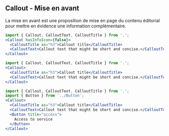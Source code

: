 ## Callout - Mise en avant

La mise en avant est une proposition de mise en page du contenu éditorial pour mettre en évidence une information complémentaire.

```jsx
import { Callout, CalloutText, CalloutTitle } from '.';
<Callout hasInfoIcon={false}>
  <CalloutTitle as="h3">Callout title</CalloutTitle>
  <CalloutText>Callout text that might be short and concise.</CalloutText>
</Callout>
```

```jsx
import { Callout, CalloutText, CalloutTitle } from '.';
<Callout>
  <CalloutTitle as="h3">Callout title</CalloutTitle>
  <CalloutText>Callout text that might be short and concise.</CalloutText>
</Callout>
```

```jsx
import { Callout, CalloutText, CalloutTitle } from '.';
import { Button } from '../Button';
<Callout>
  <CalloutTitle as="h3">Callout title</CalloutTitle>
  <CalloutText>Callout text that might be short and concise.</CalloutText>
  <Button title="access">
    Access to service
  </Button>
</Callout>
```
